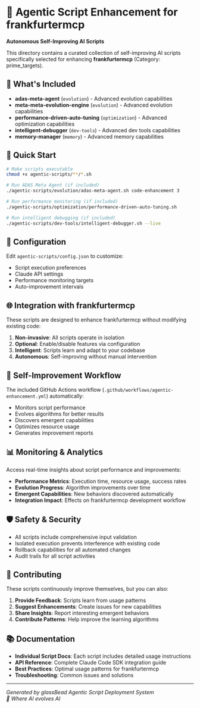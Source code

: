 # 🧬 Agentic Script Enhancement for frankfurtermcp

**Autonomous Self-Improving AI Scripts**

This directory contains a curated collection of self-improving AI scripts specifically selected for enhancing **frankfurtermcp** (Category: prime_targets).

## 🌟 What's Included

- **adas-meta-agent** (`evolution`) - Advanced evolution capabilities
- **meta-meta-evolution-engine** (`evolution`) - Advanced evolution capabilities
- **performance-driven-auto-tuning** (`optimization`) - Advanced optimization capabilities
- **intelligent-debugger** (`dev-tools`) - Advanced dev tools capabilities
- **memory-manager** (`memory`) - Advanced memory capabilities

## 🚀 Quick Start

```bash
# Make scripts executable
chmod +x agentic-scripts/**/*.sh

# Run ADAS Meta Agent (if included)
./agentic-scripts/evolution/adas-meta-agent.sh code-enhancement 3

# Run performance monitoring (if included)
./agentic-scripts/optimization/performance-driven-auto-tuning.sh

# Run intelligent debugging (if included)
./agentic-scripts/dev-tools/intelligent-debugger.sh --live
```

## 🔧 Configuration

Edit `agentic-scripts/config.json` to customize:
- Script execution preferences
- Claude API settings
- Performance monitoring targets
- Auto-improvement intervals

## 🌐 Integration with frankfurtermcp

These scripts are designed to enhance frankfurtermcp without modifying existing code:

1. **Non-invasive**: All scripts operate in isolation
2. **Optional**: Enable/disable features via configuration
3. **Intelligent**: Scripts learn and adapt to your codebase
4. **Autonomous**: Self-improving without manual intervention

## 🔄 Self-Improvement Workflow

The included GitHub Actions workflow (`.github/workflows/agentic-enhancement.yml`) automatically:

- Monitors script performance
- Evolves algorithms for better results
- Discovers emergent capabilities
- Optimizes resource usage
- Generates improvement reports

## 📊 Monitoring & Analytics

Access real-time insights about script performance and improvements:

- **Performance Metrics**: Execution time, resource usage, success rates
- **Evolution Progress**: Algorithm improvements over time
- **Emergent Capabilities**: New behaviors discovered automatically
- **Integration Impact**: Effects on frankfurtermcp development workflow

## 🛡️ Safety & Security

- All scripts include comprehensive input validation
- Isolated execution prevents interference with existing code
- Rollback capabilities for all automated changes
- Audit trails for all script activities

## 🤝 Contributing

These scripts continuously improve themselves, but you can also:

1. **Provide Feedback**: Scripts learn from usage patterns
2. **Suggest Enhancements**: Create issues for new capabilities
3. **Share Insights**: Report interesting emergent behaviors
4. **Contribute Patterns**: Help improve the learning algorithms

## 📚 Documentation

- **Individual Script Docs**: Each script includes detailed usage instructions
- **API Reference**: Complete Claude Code SDK integration guide
- **Best Practices**: Optimal usage patterns for frankfurtermcp
- **Troubleshooting**: Common issues and solutions

---

*Generated by glassBead Agentic Script Deployment System*  
*🧬 Where AI evolves AI*

